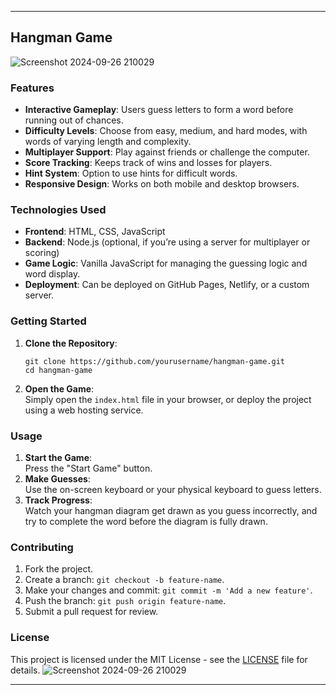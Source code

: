 

---

## Hangman Game
![Screenshot 2024-09-26 210029](https://github.com/user-attachments/assets/7db85628-4a4d-4b4b-81a7-4b7f93843a86)


### Features
- **Interactive Gameplay**: Users guess letters to form a word before running out of chances.
- **Difficulty Levels**: Choose from easy, medium, and hard modes, with words of varying length and complexity.
- **Multiplayer Support**: Play against friends or challenge the computer.
- **Score Tracking**: Keeps track of wins and losses for players.
- **Hint System**: Option to use hints for difficult words.
- **Responsive Design**: Works on both mobile and desktop browsers.

### Technologies Used
- **Frontend**: HTML, CSS, JavaScript
- **Backend**: Node.js (optional, if you’re using a server for multiplayer or scoring)
- **Game Logic**: Vanilla JavaScript for managing the guessing logic and word display.
- **Deployment**: Can be deployed on GitHub Pages, Netlify, or a custom server.
  
### Getting Started
1. **Clone the Repository**:  
   ```
   git clone https://github.com/yourusername/hangman-game.git
   cd hangman-game
   ```
2. **Open the Game**:  
   Simply open the `index.html` file in your browser, or deploy the project using a web hosting service.
  
### Usage
1. **Start the Game**:  
   Press the "Start Game" button.
2. **Make Guesses**:  
   Use the on-screen keyboard or your physical keyboard to guess letters.
3. **Track Progress**:  
   Watch your hangman diagram get drawn as you guess incorrectly, and try to complete the word before the diagram is fully drawn.

### Contributing
1. Fork the project.
2. Create a branch: `git checkout -b feature-name`.
3. Make your changes and commit: `git commit -m 'Add a new feature'`.
4. Push the branch: `git push origin feature-name`.
5. Submit a pull request for review.

### License
This project is licensed under the MIT License - see the [LICENSE](LICENSE) file for details.
![Screenshot 2024-09-26 210029](https://github.com/user-attachments/assets/8033bbea-9ced-4aa7-8cf0-103f1c64c93a)

---
